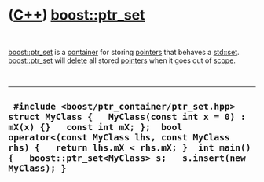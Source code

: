 



 

 

 

 

 

([C++](Cpp.md)) [boost::ptr\_set](CppPtr_set.md)
==================================================

 

[boost::ptr\_set](CppPtr_set.md) is a [container](CppContainer.md) for
storing [pointers](CppPointer.md) that behaves a
[std::set](CppSet.md). [boost::ptr\_set](CppPtr_set.md) will
[delete](CppDelete.md) all stored [pointers](CppPointer.md) when it
goes out of [scope](CppScope.md).

 

  ------------------------------------------------------------------------------------------------------------------------------------------------------------------------------------------------------------------------------------------------------------------------------------
  ` #include <boost/ptr_container/ptr_set.hpp>  struct MyClass {   MyClass(const int x = 0) : mX(x) {}   const int mX; };  bool operator<(const MyClass lhs, const MyClass rhs) {   return lhs.mX < rhs.mX; }  int main() {   boost::ptr_set<MyClass> s;   s.insert(new MyClass); }`
  ------------------------------------------------------------------------------------------------------------------------------------------------------------------------------------------------------------------------------------------------------------------------------------

 

 

 

 

 





 



